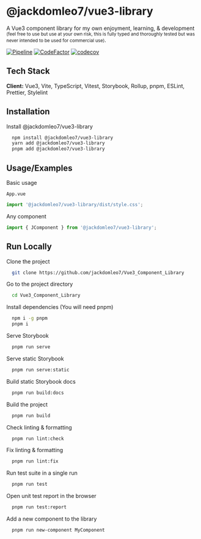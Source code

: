 # @jackdomleo7/vue3-library

A Vue3 component library for my own enjoyment, learning, & development <small>(feel free to use but use at your own risk, this is fully typed and thoroughly tested but was never intended to be used for commercial use)</small>.

[![Pipeline](https://github.com/jackdomleo7/Vue3_Component_Library/actions/workflows/pipeline.yml/badge.svg?branch=master)](https://github.com/jackdomleo7/Vue3_Component_Library/actions/workflows/pipeline.yml)
[![CodeFactor](https://www.codefactor.io/repository/github/jackdomleo7/vue3_component_library/badge)](https://www.codefactor.io/repository/github/jackdomleo7/vue3_component_library)
[![codecov](https://codecov.io/gh/jackdomleo7/Vue3_Component_Library/branch/master/graph/badge.svg?token=KG10GLDQTN)](https://codecov.io/gh/jackdomleo7/Vue3_Component_Library)

## Tech Stack

**Client:** Vue3, Vite, TypeScript, Vitest, Storybook, Rollup, pnpm, ESLint, Prettier, Stylelint

## Installation

Install @jackdomleo7/vue3-library

```bash
  npm install @jackdomleo7/vue3-library
  yarn add @jackdomleo7/vue3-library
  pnpm add @jackdomleo7/vue3-library
```

## Usage/Examples

Basic usage

`App.vue`

```typescript
import '@jackdomleo7/vue3-library/dist/style.css';
```

Any component

```typescript
import { JComponent } from '@jackdomleo7/vue3-library';
```

## Run Locally

Clone the project

```bash
  git clone https://github.com/jackdomleo7/Vue3_Component_Library
```

Go to the project directory

```bash
  cd Vue3_Component_Library
```

Install dependencies (You will need pnpm)

```bash
  npm i -g pnpm
  pnpm i
```

Serve Storybook

```bash
  pnpm run serve
```

Serve static Storybook

```bash
  pnpm run serve:static
```

Build static Storybook docs

```bash
  pnpm run build:docs
```

Build the project

```bash
  pnpm run build
```

Check linting & formatting

```bash
  pnpm run lint:check
```

Fix linting & formatting

```bash
  pnpm run lint:fix
```

Run test suite in a single run

```bash
  pnpm run test
```

Open unit test report in the browser

```bash
  pnpm run test:report
```

Add a new component to the library

```bash
  pnpm run new-component MyComponent
```
